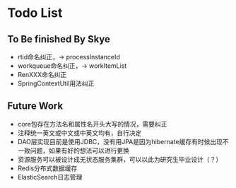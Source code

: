 # Todo List

## To Be finished By Skye
- rtid命名纠正，-> processInstanceId
- workqueue命名纠正，-> workItemList
- RenXXX命名纠正
- SpringContextUtil用法纠正

## Future Work
- core包存在方法名和属性名开头大写的情况，需要纠正
- 注释统一英文或中文或中英文均有，自行决定
- DAO层实现目前是使用JDBC，没有用JPA是因为hibernate缓存有时候出现不一致问题，如果有好的想法可以进行更换
- 资源服务可以被设计成无状态服务集群，可以以此为研究生毕业设计（？）
- Redis分布式数据缓存
- ElasticSearch日志管理